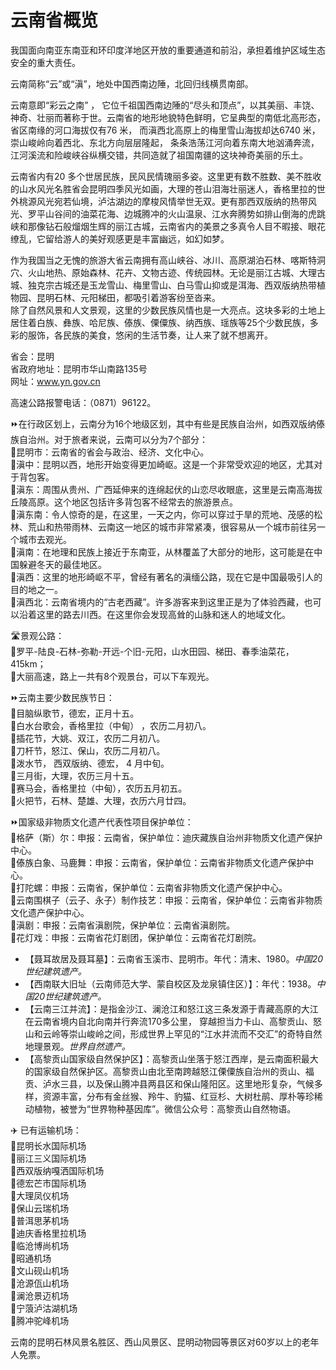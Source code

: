 # 云南省概览  
我国面向南亚东南亚和环印度洋地区开放的重要通道和前沿，承担着维护区域生态安全的重大责任。  

云南简称“云”或“滇”，地处中国西南边陲，北回归线横贯南部。  

云南意即“彩云之南” ， 它位千祖国西南边陲的“尽头和顶点”，以其美丽、丰饶、神奇、壮丽而著称于世。云南省的地形地貌特色鲜明，它呈典型的南低北高形态，省区南缘的河口海拔仅有76 米， 而滇西北高原上的梅里雪山海拔却达6740 米，崇山峻岭向着西北、东北方向层层隆起， 条条浩荡江河向着东南大地汹涌奔流，江河溪流和险峻峡谷纵横交错，共同造就了祖国南疆的这块神奇美丽的乐土。  

云南省内有20 多个世居民族，民风民情瑰丽多姿。这里更有数不胜数、美不胜收的山水风光名胜省会昆明四季风光如画，大理的苍山泪海壮丽迷人，香格里拉的世外桃源风光宛若仙境，泸沽湖边的摩梭风情举世无双。更有那西双版纳的热带风光、罗平山谷间的油菜花海、边城腾冲的火山温泉、江水奔腾势如排山倒海的虎跳峡和那像钻石般熘烟生辉的丽江古城，云南省内的美景之多真令人目不暇接、眼花缭乱，它留给游人的美好观感更是丰富幽远，如幻如梦。  

作为我国当之无愧的旅游大省云南拥有高山峡谷、冰川、高原湖泊石林、喀斯特洞穴、火山地热、原始森林、花卉、文物古迹、传统园林。无论是丽江古城、大理古城、独克宗古城还是玉龙雪山、梅里雪山、白马雪山抑或是洱海、西双版纳热带植物园、昆明石林、元阳梯田，都吸引着游客纷至沓来。  
除了自然风景和人文景观，这里的少数民族风情也是一大亮点。这块多彩的土地上居住着白族、彝族、哈尼族、傣族、傈僳族、纳西族、瑶族等25个少数民族，多彩的服饰，各民族的美食，悠闲的生活节奏，让人来了就不想离开。  

省会：昆明  
省政府地址：昆明市华山南路135号  
网址：<a href="http://www.yn.gov.cn" target="_blank">www.yn.gov.cn</a>  

高速公路报警电话：（0871）96122。  

⏩在行政区划上，云南分为16个地级区划，其中有些是民族自治州，如西双版纳傣族自治州。对于旅者来说，云南可以分为7个部分：  
🔸昆明市：云南省的省会与政治、经济、文化中心。  
🔸滇中：昆明以西，地形开始变得更加崎岖。这是一个非常受欢迎的地区，尤其对于背包客。  
🔸滇东：周围从贵州、广西延伸来的连绵起伏的山恋尽收眼底，这里是云南高海拔丘陵高原。这个地区包括许多背包客不经常去的旅游景点。  
🔸滇东南：令人惊奇的是，在这里，一天之内，你可以穿过于旱的荒地、茂感的松林、荒山和热带雨林、云南这一地区的城市非常紧凑，很容易从一个城市前往另一个城市去观光。  
🔸滇南：在地理和民族上接近于东南亚，从林覆盖了大部分的地形，这可能是在中国躲避冬天的最佳地区。  
🔸滇西：这里的地形崎岖不平，曾经有著名的滇缅公路，现在它是中国最吸引人的目的地之一。  
🔸滇西北：云南省境内的“古老西藏”。许多游客来到这里正是为了体验西藏，也可以沿着这里的路去川西。在这里你会发现高耸的山脉和迷人的地域文化。  

🛣️景观公路：  
🔸罗平-陆良-石林-弥勒-开远-个旧-元阳，山水田园、梯田、春季油菜花，415km；  
🔸大丽高速，路上一共有8个观景台，可以下车观光。  

⏩云南主要少数民族节日：  
🔸目脑纵歌节，德宏，正月十五。  
🔸白水台歌会，香格里拉（中甸） ，农历二月初八。  
🔸插花节，大姚、双江，农历二月初八。  
🔸刀杆节，怒江、保山，农历二月初八。  
🔸泼水节， 西双版纳、德宏， 4 月中旬。  
🔸三月街，大理，农历三月十五。  
🔸赛马会，香格里拉（中甸），农历五月初五。  
🔸火把节，石林、楚雄、大理，衣历六月廿四。  

⏩国家级非物质文化遗产代表性项目保护单位：  
🔸格萨（斯）尔：申报：云南省，保护单位：迪庆藏族自治州非物质文化遗产保护中心。  
🔸傣族白象、马鹿舞：申报：云南省，保护单位：云南省非物质文化遗产保护中心。  
🔸打陀螺：申报：云南省，保护单位：云南省非物质文化遗产保护中心。  
🔸云南围棋子（云子、永子）制作技艺：申报：云南省，保护单位：云南省非物质文化遗产保护中心。  
🔸滇剧：申报：云南省滇剧院，保护单位：云南省滇剧院。  
🔸花灯戏：申报：云南省花灯剧团，保护单位：云南省花灯剧院。  

* 【聂耳故居及聂耳墓】：云南省玉溪市、昆明市。年代：清末、1980。*中国20世纪建筑遗产。*  
* 【西南联大旧址（云南师范大学、蒙自校区及龙泉镇住区）】：年代：1938。*中国20世纪建筑遗产。*  
* 【云南三江并流】：是指金沙江、澜沧江和怒江这三条发源于青藏高原的大江在云南省境内自北向南并行奔流170多公里， 穿越担当力卡山、高黎贡山、怒山和云岭等崇山峻岭之间，形成世界上罕见的“江水并流而不交汇”的奇特自然地理景观。*世界自然遗产。*  
* 【高黎贡山国家级自然保护区】：高黎贡山坐落于怒江西岸，是云南面积最大的国家级自然保护区。高黎贡山由北至南跨越怒江傈僳族自治州的贡山、福贡、泸水三县，以及保山腾冲县两县区和保山隆阳区。这里地形复杂，气候多样，资源丰富，分布有金丝猴、羚牛、豹猫、红豆杉、大树杜鹃、厚朴等珍稀动植物，被誉为“世界物种基因库”。微信公众号：高黎贡山自然物语。  

✈️ 已有运输机场：  
🔸昆明长水国际机场  
🔸丽江三义国际机场  
🔸西双版纳嘎洒国际机场  
🔸德宏芒市国际机场  
🔸大理凤仪机场  
🔸保山云瑞机场  
🔸普洱思茅机场  
🔸迪庆香格里拉机场  
🔸临沧博尚机场  
🔸昭通机场  
🔸文山砚山机场  
🔸沧源佤山机场  
🔸澜沧景迈机场  
🔸宁蒗泸沽湖机场  
🔸腾冲驼峰机场  

云南的昆明石林风景名胜区、西山风景区、昆明动物园等景区对60岁以上的老年人免票。  

